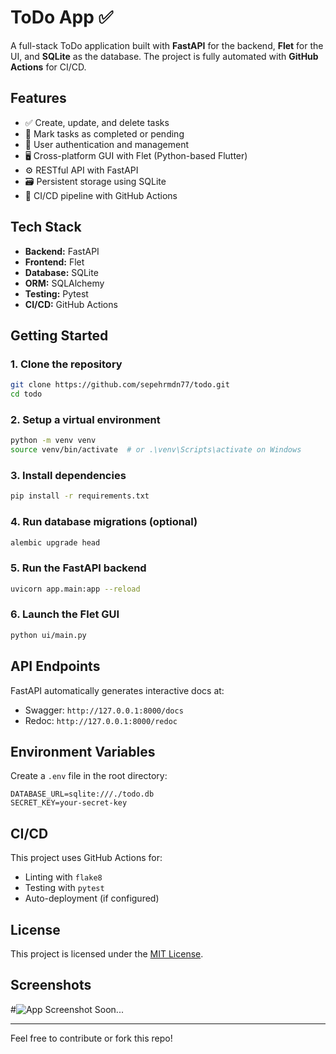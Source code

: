 # ToDo App ✅

A full-stack ToDo application built with **FastAPI** for the backend, **Flet** for the UI, and **SQLite** as the database. The project is fully automated with **GitHub Actions** for CI/CD.

## Features

- ✅ Create, update, and delete tasks
- 📅 Mark tasks as completed or pending
- 🧑 User authentication and management
- 🖥️ Cross-platform GUI with Flet (Python-based Flutter)
- ⚙️ RESTful API with FastAPI
- 🗃️ Persistent storage using SQLite
- 🔄 CI/CD pipeline with GitHub Actions

## Tech Stack

- **Backend:** FastAPI
- **Frontend:** Flet
- **Database:** SQLite
- **ORM:** SQLAlchemy
- **Testing:** Pytest
- **CI/CD:** GitHub Actions

## Getting Started

### 1. Clone the repository

```bash
git clone https://github.com/sepehrmdn77/todo.git
cd todo
```

### 2. Setup a virtual environment

```bash
python -m venv venv
source venv/bin/activate  # or .\venv\Scripts\activate on Windows
```

### 3. Install dependencies

```bash
pip install -r requirements.txt
```

### 4. Run database migrations (optional)

```bash
alembic upgrade head
```

### 5. Run the FastAPI backend

```bash
uvicorn app.main:app --reload
```

### 6. Launch the Flet GUI

```bash
python ui/main.py
```

## API Endpoints

FastAPI automatically generates interactive docs at:

- Swagger: `http://127.0.0.1:8000/docs`
- Redoc: `http://127.0.0.1:8000/redoc`

## Environment Variables

Create a `.env` file in the root directory:

```
DATABASE_URL=sqlite:///./todo.db
SECRET_KEY=your-secret-key
```

## CI/CD

This project uses GitHub Actions for:

- Linting with `flake8`
- Testing with `pytest`
- Auto-deployment (if configured)

## License

This project is licensed under the [MIT License](LICENSE).

## Screenshots

#![App Screenshot](screenshots/todo_ui.png)
Soon...

---

Feel free to contribute or fork this repo!
